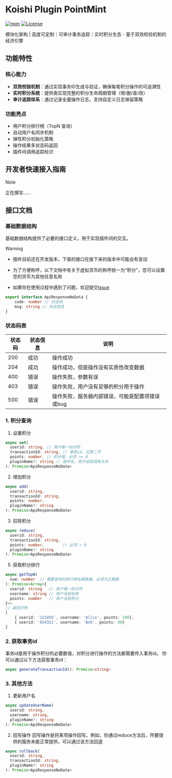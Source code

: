 # Koishi Plugin PointMint

[![npm](https://img.shields.io/npm/v/koishi-plugin-pointmint?style=flat-square)](https://www.npmjs.com/package/koishi-plugin-pointmint)
[![License](https://img.shields.io/github/license/DMB-codegang/pointmint?style=flat-square)](LICENSE)

模块化架构 | 高度可定制｜可审计事务追踪｜实时积分生态 - 基于双效校验机制的经济引擎

## 功能特性

### 核心能力
- **双效校验机制**：通过实现事务ID生成与验证，确保每笔积分操作的可追溯性
- **实时积分系统**：提供类实现完整的积分生命周期管理（增/删/查/改）
- **审计追踪体系**：通过记录全量操作日志，支持自定义日志保留策略

### 功能亮点
- 用户积分排行榜（TopN 查询）
- 自动用户名同步机制
- 弹性积分初始化策略
- 操作结果多状态码返回
- 插件间调用追踪标识

## 开发者快速接入指南

> [!NOTE]  
> 正在撰写……

## 接口文档

### 基础数据结构
基础数据结构提供了必要的接口定义，用于实现插件间的交互。

> [!WARNING]  
> - 插件目前还在开发版本，下面的接口在接下来的版本中可能会有变动
>
> - 为了方便称呼，以下文档中有关于虚拟货币的称呼统一为“积分”，您可以设置您的货币为其他任意名称
> 
> - 如果你在使用过程中遇到了问题，欢迎提交[Issue](URL_ADDRESS.com/DMB-codegang/pointmint/issues)

```typescript
export interface ApiResponseNoData {
    code: number // 状态码
    msg: string // 状态信息
}
```
### 状态码表


| 状态码 | 状态信息 | 说明 |
|---|---|---|
| 200 | 成功 | 操作成功 |
| 204 | 成功 | 操作成功，但是操作没有实质性改变数据 |
| 400 | 错误 | 操作失败，参数有误 |
| 403 | 错误 | 操作失败，用户没有足够的积分用于操作 |
| 500 | 错误 | 操作失败，服务器内部错误，可能是配置项错误或bug |

### 1. 积分查询

1. 设置积分
```typescript
async set(
  userid: string, // 用户唯一标识符
  transactionId: string, // 事务id，见第二节
  points: number, // 积分值，必须 >= 0
  pluginName?: string // 插件名，用于追踪调用关系
): Promise<ApiResponseNoData>
```

2. 增加积分
```typescript
async add(
  userid: string,
  transactionId: string,
  points: number,
  pluginName?: string
): Promise<ApiResponseNoData>
 ```

3. 扣除积分
```typescript
async reduce(
  userid: string,
  transactionId: string,
  points: number,        // 必须 > 0
  pluginName?: string
): Promise<ApiResponseNoData>
 ```

5. 获取积分排行
```typescript
async getTopN(
  num: number  // 需要查询的排行榜名额数量，必须为正整数
): Promise<Array<{
  userid: string   // 用户唯一标识符
  username: string // 用户当前名称
  points: number   // 用户当前积分
}>>
// 返回示例
[
    { userid: '123456', username: 'Alice', points: 100},
    { userid: '654321', username: 'Bob', points: 90}
]
 ```

 ### 2. 获取事务id
 事务id是用于操作积分的必要数值，对积分进行操作的方法都需要传入事务id。
 你可以通过以下方法获取事务id：
 ```typescript
 async generateTransactionId(): Promise<string>
 ```

 ### 3. 其他方法
 
1. 更新用户名
```typescript
async updateUserName(
  userid: string,
  username: string,
  pluginName?: string
): Promise<ApiResponseNoData>
 ```

 2. 回写操作
 回写操作是将某项操作回写。例如，你通过reduce方法后，所要提供的服务未能正常提供，可以通过该方法回退
```typescript
async rollback(
  userid: string,
  transactionId: string,
  pluginName?: string
): Promise<ApiResponseNoData>
 ```
